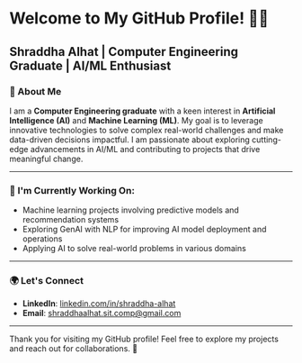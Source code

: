 # Welcome to My GitHub Profile! 👩‍💻  
**Shraddha Alhat** | Computer Engineering Graduate | AI/ML Enthusiast  
---
### 👋 About Me  
I am a **Computer Engineering graduate** with a keen interest in **Artificial Intelligence (AI)** and **Machine Learning (ML)**. My goal is to leverage innovative technologies to solve complex real-world challenges and make data-driven decisions impactful. I am passionate about exploring cutting-edge advancements in AI/ML and contributing to projects that drive meaningful change.  

---
###  🚀 I'm Currently Working On:
- Machine learning projects involving predictive models and recommendation systems
- Exploring GenAI with NLP for improving AI model deployment and operations
- Applying AI to solve real-world problems in various domains  
---

### 🌍 Let's Connect  
- **LinkedIn**: [linkedin.com/in/shraddha-alhat](https://www.linkedin.com/in/shraddha-alhat-960617259/)   
- **Email**: [shraddhaalhat.sit.comp@gmail.com](mailto:shraddhaalhat.sit.comp@gmail.com)  
---
Thank you for visiting my GitHub profile! Feel free to explore my projects and reach out for collaborations. 🚀
